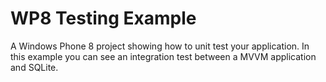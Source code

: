 WP8 Testing Example
=================

A Windows Phone 8 project showing how to unit test your application. In this example you can see an integration test between a MVVM application and SQLite.
